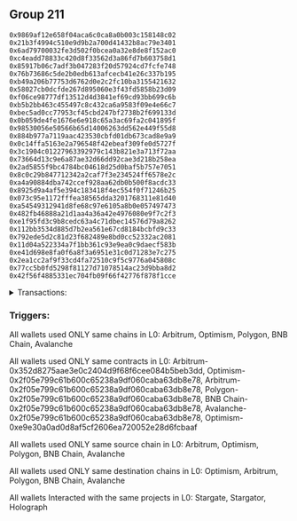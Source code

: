 ## Group 211

```0xd98fa33a4fd5817db490bf7641b27e993835d8c1
0x9869af12e658f04aca6c0ca8a0b003c158148c02
0x21b3f4994c510e9d9b2a700d41432b8ac79e3401
0x6ad79700032fe3d502f0bcea0a32e8de8f152ac0
0xc4eadd78833c420d8f33562d3a86fd7b603758d1
0x85917b06c7adf3b047283f20d57924cd7fcfe748
0x76b73686c5de2b0edb613afcecb41e26c337b195
0xb49a206b77753d6762d0e2c2fc10ba3155421632
0x58027cb0dcfde267d895060e3f43fd5858b23d09
0xf06ce98777df13512d4d3841ef69cd93bb699c6b
0xb5b2bb463c455497c8c432ca6a9583f09e4e66c7
0xbec5ad0cc77953cf45cbd247bf2738b2f699133d
0x0b059de4fe1676e6e918c65a3ac69fa2c041895f
0x98530056e50566b65d14006263dd562e449f55d8
0x884b977a7119aac423530cbfd01db673cad8e9a9
0x0c14ffa5163e2a796548f42ebeaf309fe0d5727f
0x3c1904c01227963392979c143b821e3a713f72aa
0x73664d13c9e6a87ae32d66dd92cae3d218b258ea
0x2ad5855f9bc4784bc04618d25d0baf5b757e7051
0x8c0c29b847712342a2caf7f3e234524ff6578e2c
0xa4a90884dba742ccef928aa62db0b500f8acdc33
0x8925d9a4af5e394c183418f4ec554f0f71246b25
0x073c95e1172fffea38565dda3201768311e81d40
0xa54549312941d8fe68c97e6105a8b0e057497473
0x482fb46888a21d1aa4a36a42e4976080e9f7c2f3
0xe1f95fd3c9b8cedc63a4c71dbec14576d79a8262
0x112bb3534d885d7b2ea561e67cd8184bcbfd9c33
0x792ede5d2c81d23f682489e8bd0cc52332ac2081
0x11d04a522334a7f1bb361c93e9ea0c9daecf583b
0xe41d698e8fa0f6a8f3a6951e31c0d71283e7c275
0x2ea1cc2af9f33cd4fa72510c9f5c9776a045808c
0x77cc5b0fd5298f81127d71078514ac23d9bba8d2
0x42f56f4885331ec704fb09f66f42776f878f1cce
```
<details>
<summary>Transactions:</summary>

Hashes: 

Wallet: 0xd98fa33a4fd5817db490bf7641b27e993835d8c1

       Hash: 0x9df22c2ef17d7e6fe5b54387178fa2b0fdab9b3183afce93d5a80b27f09b35b7
         - source chain: Arbitrum
         - destination chain: Optimism
         - project: Stargate
         - contract: 0x352d8275aae3e0c2404d9f68f6cee084b5beb3dd
         - value USD: 174.216784272
       Hash: 0xc199aaefab69bdb0140ce533c80cdeccba48ff9f29acfc0a9db70ac20fcf85c4
         - source chain: Optimism
         - destination chain: Arbitrum
         - project: Stargator
         - contract: 0x2f05e799c61b600c65238a9df060caba63db8e78
       Hash: 0x03da369fbdfc8dfa5feeb28fed63803006ad1200a67e12adff217ae0ebc5732e
         - source chain: Arbitrum
         - destination chain: Polygon
         - project: Stargator
         - contract: 0x2f05e799c61b600c65238a9df060caba63db8e78
       Hash: 0x47a6481f94ae1707749cdbde8ed6ae8871403da2f791583de1ded473d4555b2d
         - source chain: Polygon
         - destination chain: BNB Chain
         - project: Stargator
         - contract: 0x2f05e799c61b600c65238a9df060caba63db8e78
       Hash: 0x8daa651b2cf177535dacbb39650207a3dca7b507b640dceb887a97eb68a7be14
         - source chain: BNB Chain
         - destination chain: Avalanche
         - project: Stargator
         - contract: 0x2f05e799c61b600c65238a9df060caba63db8e78
       Hash: 0x341f31873db989d9a61ecd32a159b3e29a8342f88d986906f05e7d64015d1207
         - source chain: Avalanche
         - destination chain: Optimism
         - project: Stargator
         - contract: 0x2f05e799c61b600c65238a9df060caba63db8e78
       Hash: 0xd9b9fa46cd26c1187fdb28d6cb7643ba783f9b579c87e2fd8c4709fa0b3bc84b
         - source chain: Optimism
         - destination chain: Polygon
         - project: Holograph
         - contract: 0xe9e30a0ad0d8af5cf2606ea720052e28d6fcbaaf
Wallet: 0x9869af12e658f04aca6c0ca8a0b003c158148c02

       Hash:0x4f5e99f8f92a595f6f77a928e5013b9a5aa255c51b83a0ffcd9733d1bd23814f
         - source chain: Arbitrum
         - destination chain: Optimism
         - project: Stargate
         - contract: 0x352d8275aae3e0c2404d9f68f6cee084b5beb3dd
         - value USD: 168.209308952
       Hash:0xb3d9ca1ce276e36e0b5acecd258495b1c264b7d085e5043950b1e1b66a5fe32e
         - source chain: Optimism
         - destination chain: Arbitrum
         - project: Stargator
         - contract: 0x2f05e799c61b600c65238a9df060caba63db8e78
       Hash:0xd16446218618c888983f43f6ea37c26f6159095b6710ebf124cf5a6cd91815c2
         - source chain: Arbitrum
         - destination chain: Polygon
         - project: Stargator
         - contract: 0x2f05e799c61b600c65238a9df060caba63db8e78
       Hash:0xbc4a89777f1b1dcdc2765e12abc5dd820866f43270bfebbf2a6c140ad024199b
         - source chain: Polygon
         - destination chain: BNB Chain
         - project: Stargator
         - contract: 0x2f05e799c61b600c65238a9df060caba63db8e78
       Hash:0xb11e3aa59f2639ff2c52d80cf82ec11b95dc3660465f166e565b54c9a8f8e50f
         - source chain: BNB Chain
         - destination chain: Avalanche
         - project: Stargator
         - contract: 0x2f05e799c61b600c65238a9df060caba63db8e78
       Hash:0x00033cf573fb9b5ce5767397d8c8cd50e6be2e65b5680f8c6697cf5cd151b9f3
         - source chain: Avalanche
         - destination chain: Optimism
         - project: Stargator
         - contract: 0x2f05e799c61b600c65238a9df060caba63db8e78
       Hash:0x7659cc76147721394464cb129380a25a4239edab855f3d60ac0eb2a382dcaa8f
         - source chain: Optimism
         - destination chain: Polygon
         - project: Holograph
         - contract: 0xe9e30a0ad0d8af5cf2606ea720052e28d6fcbaaf
Wallet: 0x21b3f4994c510e9d9b2a700d41432b8ac79e3401

       Hash:0x368b999d44a0ad5751351409f8e553f52413c05480ab978f0e1093a02a230480
         - source chain: Arbitrum
         - destination chain: Optimism
         - project: Stargate
         - contract: 0x352d8275aae3e0c2404d9f68f6cee084b5beb3dd
         - value USD: 155.193112426
       Hash:0x3d87ed4e3d7e949c85ad6c50ea19d7ccc75e1a40efb8c4496c875af930bec552
         - source chain: Optimism
         - destination chain: Arbitrum
         - project: Stargator
         - contract: 0x2f05e799c61b600c65238a9df060caba63db8e78
       Hash:0x034055a3bc9a46522720dd5b474467e1cd5da2eb5587aa576f63b046f8355f9b
         - source chain: Arbitrum
         - destination chain: Polygon
         - project: Stargator
         - contract: 0x2f05e799c61b600c65238a9df060caba63db8e78
       Hash:0x1ebfea30bb554f47b0501dc4be5713009fd7b8044abfe5212425a501caa92644
         - source chain: Polygon
         - destination chain: BNB Chain
         - project: Stargator
         - contract: 0x2f05e799c61b600c65238a9df060caba63db8e78
       Hash:0x0aeb1522942f8d8c3a2ea82d06d0b760e6104d1be372c09ec85e9250d48374f8
         - source chain: BNB Chain
         - destination chain: Avalanche
         - project: Stargator
         - contract: 0x2f05e799c61b600c65238a9df060caba63db8e78
       Hash:0x9b5f18d22784cb09921049888247f6cb1266ad9244efb7a890ccaa69f0f137b9
         - source chain: Avalanche
         - destination chain: Optimism
         - project: Stargator
         - contract: 0x2f05e799c61b600c65238a9df060caba63db8e78
       Hash:0xcf18de9dd98471d4e2e5c2f036da9f9736fea6da30c3354355b4026047b43a94
         - source chain: Optimism
         - destination chain: Polygon
         - project: Holograph
         - contract: 0xe9e30a0ad0d8af5cf2606ea720052e28d6fcbaaf
Wallet: 0x6ad79700032fe3d502f0bcea0a32e8de8f152ac0

       Hash:0x04536177c0db3b0ba7506f28283fb58dc39e2d3d39ca2173e3c4cf84dedb04dd
         - source chain: Arbitrum
         - destination chain: Optimism
         - project: Stargate
         - contract: 0x352d8275aae3e0c2404d9f68f6cee084b5beb3dd
         - value USD: 125.155735827
       Hash:0x0e250c3bf417e324b9a44d567b4883cceed04164cbea8db95a09a73346cf982c
         - source chain: Optimism
         - destination chain: Arbitrum
         - project: Stargator
         - contract: 0x2f05e799c61b600c65238a9df060caba63db8e78
       Hash:0xb210f2d7e591a9a77ecfb4b4e1c8bfd40f8a01ec470f1f961f86e6de0669385b
         - source chain: Arbitrum
         - destination chain: Polygon
         - project: Stargator
         - contract: 0x2f05e799c61b600c65238a9df060caba63db8e78
       Hash:0x7ab24afa063a16c27e4bd32a53b082257cfb0d42caddec6289e66ff82a44112f
         - source chain: Polygon
         - destination chain: BNB Chain
         - project: Stargator
         - contract: 0x2f05e799c61b600c65238a9df060caba63db8e78
       Hash:0x859f52c483873b3974d4418332a1b03b7033b1cd64b2c6b92c5f8d0619405de3
         - source chain: BNB Chain
         - destination chain: Avalanche
         - project: Stargator
         - contract: 0x2f05e799c61b600c65238a9df060caba63db8e78
       Hash:0xa030ed5f90c562d93f589d22db98a49e8c90f78f85958058d0aa85ce51b54132
         - source chain: Avalanche
         - destination chain: Optimism
         - project: Stargator
         - contract: 0x2f05e799c61b600c65238a9df060caba63db8e78
       Hash:0xba1d289378212d6530d346cf8ee15b926eda2b6a82e811eb15c1492d363cfd10
         - source chain: Optimism
         - destination chain: Polygon
         - project: Holograph
         - contract: 0xe9e30a0ad0d8af5cf2606ea720052e28d6fcbaaf
Wallet: 0xc4eadd78833c420d8f33562d3a86fd7b603758d1

       Hash:0x7fc9e26b8ace0b11adac2e804293c4a7bdeb60ef5a28be14a4359356ee20d206
         - source chain: Arbitrum
         - destination chain: Optimism
         - project: Stargate
         - contract: 0x352d8275aae3e0c2404d9f68f6cee084b5beb3dd
         - value USD: 164.204325405
       Hash:0xd7fbbdef000b7f4c12570f528b7cf52cded1e2845991519cd247f6d4bbc02f8f
         - source chain: Optimism
         - destination chain: Arbitrum
         - project: Stargator
         - contract: 0x2f05e799c61b600c65238a9df060caba63db8e78
       Hash:0xacd44a6f23507d57752019357550d65e499dd3e864075d208445555175a5e48c
         - source chain: Arbitrum
         - destination chain: Polygon
         - project: Stargator
         - contract: 0x2f05e799c61b600c65238a9df060caba63db8e78
       Hash:0xb30542fb2942be926b76967ffbf6815363135050ef55d0a6ae5bc77fda280754
         - source chain: Polygon
         - destination chain: BNB Chain
         - project: Stargator
         - contract: 0x2f05e799c61b600c65238a9df060caba63db8e78
       Hash:0x352d0920c8261077ab450f551ee7ae01846a40c50aee9475433a7ac9be24baf8
         - source chain: BNB Chain
         - destination chain: Avalanche
         - project: Stargator
         - contract: 0x2f05e799c61b600c65238a9df060caba63db8e78
       Hash:0x5818fe14ce48b8a4759938d8d260e9d16ff67fd5c736fd2669dada44c1f594dd
         - source chain: Avalanche
         - destination chain: Optimism
         - project: Stargator
         - contract: 0x2f05e799c61b600c65238a9df060caba63db8e78
       Hash:0x6e0b7c132063dd8ab7e003b6c1ab15feccaa04f740c88011eee1d560e429eddd
         - source chain: Optimism
         - destination chain: Polygon
         - project: Holograph
         - contract: 0xe9e30a0ad0d8af5cf2606ea720052e28d6fcbaaf
Wallet: 0x85917b06c7adf3b047283f20d57924cd7fcfe748

       Hash:0x19269754e29b6da65ebf28faa32cad0b2293904c8e9b57f7ac529b19dcb72302
         - source chain: Arbitrum
         - destination chain: Optimism
         - project: Stargate
         - contract: 0x352d8275aae3e0c2404d9f68f6cee084b5beb3dd
         - value USD: 171.213046612
       Hash:0x2d00099aa78e35da5334477be0338905074c17a1326501d24389c8d555b4709f
         - source chain: Optimism
         - destination chain: Arbitrum
         - project: Stargator
         - contract: 0x2f05e799c61b600c65238a9df060caba63db8e78
       Hash:0x5759e2e00787a8f834f7634788a61e3ab792b229d3204539a7ac6f7a1879ee02
         - source chain: Arbitrum
         - destination chain: Polygon
         - project: Stargator
         - contract: 0x2f05e799c61b600c65238a9df060caba63db8e78
       Hash:0xe903d21f76d71e03ea1dad90b3da2b3401293680e536a350ec71d77b73cc71c6
         - source chain: Polygon
         - destination chain: BNB Chain
         - project: Stargator
         - contract: 0x2f05e799c61b600c65238a9df060caba63db8e78
       Hash:0x9a7eb6d8aed631355eb1ae305b17df1222429d7f4acb4dc25b37cb1b4faec8e1
         - source chain: BNB Chain
         - destination chain: Avalanche
         - project: Stargator
         - contract: 0x2f05e799c61b600c65238a9df060caba63db8e78
       Hash:0x8fbf708028a5f517bb93c0ce41cb8219727fd6cf517d1b6cf32f9000c33b9d9c
         - source chain: Avalanche
         - destination chain: Optimism
         - project: Stargator
         - contract: 0x2f05e799c61b600c65238a9df060caba63db8e78
       Hash:0x9f182cab07c891e90c4aaea0166ea13a070f4524916ab7b4eeb0d60bda06a8cc
         - source chain: Optimism
         - destination chain: Polygon
         - project: Holograph
         - contract: 0xe9e30a0ad0d8af5cf2606ea720052e28d6fcbaaf
Wallet: 0x76b73686c5de2b0edb613afcecb41e26c337b195

       Hash:0x56dd5259dc258a7d3e7d9c463a93a5cc8079fb4ebd54a698ea4a853d1f747915
         - source chain: Arbitrum
         - destination chain: Optimism
         - project: Stargate
         - contract: 0x352d8275aae3e0c2404d9f68f6cee084b5beb3dd
         - value USD: 160.199341859
       Hash:0x2adac808d933929d69f69f79c2f22f0c153a7b8814066b3a457b676aa186246d
         - source chain: Optimism
         - destination chain: Arbitrum
         - project: Stargator
         - contract: 0x2f05e799c61b600c65238a9df060caba63db8e78
       Hash:0x40ec4f1e2bb8164c65eb7a11a6aa9ab6a6d39edf81f7e0d4736c602bb32ebbd3
         - source chain: Arbitrum
         - destination chain: Polygon
         - project: Stargator
         - contract: 0x2f05e799c61b600c65238a9df060caba63db8e78
       Hash:0xf72d2c8f3ab431a7021ad5f3640bfd9850f6f3ac8d7a95bc9833b3957c38419a
         - source chain: Polygon
         - destination chain: BNB Chain
         - project: Stargator
         - contract: 0x2f05e799c61b600c65238a9df060caba63db8e78
       Hash:0x6f5beea54ee3edf8cc03cd76edc83e6884473c8c4a4f39e0621bc0807ea221cf
         - source chain: BNB Chain
         - destination chain: Avalanche
         - project: Stargator
         - contract: 0x2f05e799c61b600c65238a9df060caba63db8e78
       Hash:0x6edf6f0b3b5ae55687dde4ed41fcaf13a74860fd7176e7993766b9ca5d75ec92
         - source chain: Avalanche
         - destination chain: Optimism
         - project: Stargator
         - contract: 0x2f05e799c61b600c65238a9df060caba63db8e78
       Hash:0x68faf5d6490d8cb73c8263e0388b879ac5e18aea1354f8472f6d568078305bf7
         - source chain: Optimism
         - destination chain: Polygon
         - project: Holograph
         - contract: 0xe9e30a0ad0d8af5cf2606ea720052e28d6fcbaaf
Wallet: 0xb49a206b77753d6762d0e2c2fc10ba3155421632

       Hash:0xc518c5d517cac83611228ae96191af273bf9bfdc455b34d82776df73d0b288e2
         - source chain: Arbitrum
         - destination chain: Optimism
         - project: Stargate
         - contract: 0x352d8275aae3e0c2404d9f68f6cee084b5beb3dd
         - value USD: 158.196850086
       Hash:0x145db430d6b49f9a104504343897d902ab22dd46dcafd9698f5b5e49723851fc
         - source chain: Optimism
         - destination chain: Arbitrum
         - project: Stargator
         - contract: 0x2f05e799c61b600c65238a9df060caba63db8e78
       Hash:0x0c0aaa514939111cf2926a04411755b23dea095ab692c966529353a0bf9cfd36
         - source chain: Arbitrum
         - destination chain: Polygon
         - project: Stargator
         - contract: 0x2f05e799c61b600c65238a9df060caba63db8e78
       Hash:0xb56b93dca2ba1ae770ecc194bebd23fc4e26777620a99332b9b5eb98c597cc63
         - source chain: Polygon
         - destination chain: BNB Chain
         - project: Stargator
         - contract: 0x2f05e799c61b600c65238a9df060caba63db8e78
       Hash:0x62137c5682d8e153177afcebe056f247178d9b01a91ac3980fc3b1cb9dfb9bc5
         - source chain: BNB Chain
         - destination chain: Avalanche
         - project: Stargator
         - contract: 0x2f05e799c61b600c65238a9df060caba63db8e78
       Hash:0xc55af9eac65a694670ae983a2140a8f7fbf47e4ba5006092a9ecc2eafd9b09c3
         - source chain: Avalanche
         - destination chain: Optimism
         - project: Stargator
         - contract: 0x2f05e799c61b600c65238a9df060caba63db8e78
       Hash:0x86828a4545fa23380a9edce25a618158019cbfc24c81468a5c4a9ad2bfac8cd1
         - source chain: Optimism
         - destination chain: Polygon
         - project: Holograph
         - contract: 0xe9e30a0ad0d8af5cf2606ea720052e28d6fcbaaf
Wallet: 0x58027cb0dcfde267d895060e3f43fd5858b23d09

       Hash:0xaa397e0e57068780ce82c8209d867d75f8356e997a069f36263c74e134f12752
         - source chain: Arbitrum
         - destination chain: Optimism
         - project: Stargate
         - contract: 0x352d8275aae3e0c2404d9f68f6cee084b5beb3dd
         - value USD: 166.206817179
       Hash:0xb33b7a574a214bd8b519343dbedea70fa2e0d8b63832e010affdfbd7e7b38ad2
         - source chain: Optimism
         - destination chain: Arbitrum
         - project: Stargator
         - contract: 0x2f05e799c61b600c65238a9df060caba63db8e78
       Hash:0xe29dadd49cc5dbc71a9fb2c80104a5dd549d7b9d8f33d9cb7f87fc66ae2ae75d
         - source chain: Arbitrum
         - destination chain: Polygon
         - project: Stargator
         - contract: 0x2f05e799c61b600c65238a9df060caba63db8e78
       Hash:0xddefafeaf9c96d217c00909e2ade5f66afbdb96eaf6017fab4a6bba718a54530
         - source chain: Polygon
         - destination chain: BNB Chain
         - project: Stargator
         - contract: 0x2f05e799c61b600c65238a9df060caba63db8e78
       Hash:0xf38d88e38bd7668387c88fc050302aa860953b88b3949abee9cd46849a03ff62
         - source chain: BNB Chain
         - destination chain: Avalanche
         - project: Stargator
         - contract: 0x2f05e799c61b600c65238a9df060caba63db8e78
       Hash:0x62725afe92c258e765e90da95cdf1d47fdf810b5a383bf923b229d95dfcc4986
         - source chain: Avalanche
         - destination chain: Optimism
         - project: Stargator
         - contract: 0x2f05e799c61b600c65238a9df060caba63db8e78
       Hash:0xbc93c9c4b8e6c05979d39b120fe3a76ad3128ca5893226d7ed46bb8e53fd46e4
         - source chain: Optimism
         - destination chain: Polygon
         - project: Holograph
         - contract: 0xe9e30a0ad0d8af5cf2606ea720052e28d6fcbaaf
Wallet: 0xf06ce98777df13512d4d3841ef69cd93bb699c6b

       Hash:0xd4dc15d83861d039eea81bdd99fad2308a3ae0f58641167727cec4e78bbfd5ba
         - source chain: Arbitrum
         - destination chain: Optimism
         - project: Stargate
         - contract: 0x352d8275aae3e0c2404d9f68f6cee084b5beb3dd
         - value USD: 173.68508704
       Hash:0x0d5654a6c0220efc3a40cbd3b39ec1501ecc711df7978ea76e4b638858d5a7ac
         - source chain: Optimism
         - destination chain: Arbitrum
         - project: Stargator
         - contract: 0x2f05e799c61b600c65238a9df060caba63db8e78
       Hash:0x21923ef0d4dad8993e5c173b01d422d8beffcbf3b652b29fd4010d5fbc2f89f6
         - source chain: Arbitrum
         - destination chain: Polygon
         - project: Stargator
         - contract: 0x2f05e799c61b600c65238a9df060caba63db8e78
       Hash:0xf240535b3ed27fea3886038fe8568b46015adac367875a131ed38347b38a9520
         - source chain: Polygon
         - destination chain: BNB Chain
         - project: Stargator
         - contract: 0x2f05e799c61b600c65238a9df060caba63db8e78
       Hash:0x87d355eb40349f3541cc0df3b2ec0bcf869790bd92233942381054ef28df599d
         - source chain: BNB Chain
         - destination chain: Avalanche
         - project: Stargator
         - contract: 0x2f05e799c61b600c65238a9df060caba63db8e78
       Hash:0xe5fb4aa2f60344a6fa55125a7cf2aa262356d7e0b0a7dfad2abd0e1eaac011fe
         - source chain: Avalanche
         - destination chain: Optimism
         - project: Stargator
         - contract: 0x2f05e799c61b600c65238a9df060caba63db8e78
       Hash:0x3904c7569edf468e29ad5e78ba50c2c587283cd6c021a217043f550bc7e9fc88
         - source chain: Optimism
         - destination chain: Polygon
         - project: Holograph
         - contract: 0xe9e30a0ad0d8af5cf2606ea720052e28d6fcbaaf
Wallet: 0xb5b2bb463c455497c8c432ca6a9583f09e4e66c7

       Hash:0xe3ff0d69a606dfe5b7f47d51768788f6b77ad6ea080e14f2919728a542dcd3bb
         - source chain: Arbitrum
         - destination chain: Optimism
         - project: Stargate
         - contract: 0x352d8275aae3e0c2404d9f68f6cee084b5beb3dd
         - value USD: 152.189374766
       Hash:0x0baab44aa84d8844f29c5888d42642643ed56ec773db1760c2f849d5442777ab
         - source chain: Optimism
         - destination chain: Arbitrum
         - project: Stargator
         - contract: 0x2f05e799c61b600c65238a9df060caba63db8e78
       Hash:0x0d1080e9e0ed91b4762b52b5a59bda050edb3a232ac843a5fea9d04ee53f7d5d
         - source chain: Arbitrum
         - destination chain: Polygon
         - project: Stargator
         - contract: 0x2f05e799c61b600c65238a9df060caba63db8e78
       Hash:0xe3087e4def739d934c8650dc48687b28e1e0456b951ecd7506ab04821389ca58
         - source chain: Polygon
         - destination chain: BNB Chain
         - project: Stargator
         - contract: 0x2f05e799c61b600c65238a9df060caba63db8e78
       Hash:0xe2210f87b8cbfc532311efe643a9f40056a40e53e837ca5d1597ce63993b6a01
         - source chain: BNB Chain
         - destination chain: Avalanche
         - project: Stargator
         - contract: 0x2f05e799c61b600c65238a9df060caba63db8e78
       Hash:0x97f743992a7487cb95f7c5bbaecfa9318fb04fe8b9fd6b37c26f9cf3f2bdb24e
         - source chain: Avalanche
         - destination chain: Optimism
         - project: Stargator
         - contract: 0x2f05e799c61b600c65238a9df060caba63db8e78
       Hash:0x605d45bc38fc35f4970733ac6628a1f0ef24e68478006a98b1df6b34f0cf47eb
         - source chain: Optimism
         - destination chain: Polygon
         - project: Holograph
         - contract: 0xe9e30a0ad0d8af5cf2606ea720052e28d6fcbaaf
Wallet: 0xbec5ad0cc77953cf45cbd247bf2738b2f699133d

       Hash:0x960ce8ce8693d843e88a73b7e84b878b9fa74776d0726a61946782cd5be41754
         - source chain: Arbitrum
         - destination chain: Optimism
         - project: Stargate
         - contract: 0x352d8275aae3e0c2404d9f68f6cee084b5beb3dd
         - value USD: 150.186882993
       Hash:0x0711b473ff074f5a01096e74dd25e66115324bf1c4d61e81c47bb4afc24b6895
         - source chain: Optimism
         - destination chain: Arbitrum
         - project: Stargator
         - contract: 0x2f05e799c61b600c65238a9df060caba63db8e78
       Hash:0x5e72054bd5a1a02ec3991bb0eee70d726193bd2dc5ef790d7c91f845cd92e90d
         - source chain: Arbitrum
         - destination chain: Polygon
         - project: Stargator
         - contract: 0x2f05e799c61b600c65238a9df060caba63db8e78
       Hash:0x81f6d1b869cd1ff07fbf1ad45d4270e28cf3a7d975d05a0e1aecdea8056a4e6d
         - source chain: Polygon
         - destination chain: BNB Chain
         - project: Stargator
         - contract: 0x2f05e799c61b600c65238a9df060caba63db8e78
       Hash:0xc0b19f1db56ea930c01552667fe608c62a170d15310efda555adffd4dee6045d
         - source chain: BNB Chain
         - destination chain: Avalanche
         - project: Stargator
         - contract: 0x2f05e799c61b600c65238a9df060caba63db8e78
       Hash:0x9f8b2daab14d4f6ede6020d27c3a921f59d68f1f250f216139ffa21f06648aa5
         - source chain: Avalanche
         - destination chain: Optimism
         - project: Stargator
         - contract: 0x2f05e799c61b600c65238a9df060caba63db8e78
       Hash:0xbfb6c22bab12c51361c66b3fca73a6dd196867dc14c5506e1d6470974b371ee6
         - source chain: Optimism
         - destination chain: BNB Chain
         - project: Holograph
         - contract: 0xe9e30a0ad0d8af5cf2606ea720052e28d6fcbaaf
Wallet: 0x0b059de4fe1676e6e918c65a3ac69fa2c041895f

       Hash:0x076b45f680ace57c58107bd30aeb6676db3c66f4b27ecc36cbf60578f151d81e
         - source chain: Arbitrum
         - destination chain: Optimism
         - project: Stargate
         - contract: 0x352d8275aae3e0c2404d9f68f6cee084b5beb3dd
         - value USD: 148.184391219
       Hash:0x0d2d37867ed0e8b91255877966539a155b924240c7a56b7ff35fadf2e3452d43
         - source chain: Optimism
         - destination chain: Arbitrum
         - project: Stargator
         - contract: 0x2f05e799c61b600c65238a9df060caba63db8e78
       Hash:0x2c502d50dde024f06ffa416a810d1cb502185814142f2a1525789a32df873b77
         - source chain: Arbitrum
         - destination chain: Polygon
         - project: Stargator
         - contract: 0x2f05e799c61b600c65238a9df060caba63db8e78
       Hash:0x2e951fead9d5b25ec85b34c42e219875768b300b8b73060e918daa179ce8b04f
         - source chain: Polygon
         - destination chain: BNB Chain
         - project: Stargator
         - contract: 0x2f05e799c61b600c65238a9df060caba63db8e78
       Hash:0x4e2f992ca358b212d2fb87d2ea481bac4cc1fe7a659eac7d5bf591c0e1915d54
         - source chain: BNB Chain
         - destination chain: Avalanche
         - project: Stargator
         - contract: 0x2f05e799c61b600c65238a9df060caba63db8e78
       Hash:0x9fd5c9d12e9b02872cb3e22ff7f21b7cc6458e9b8a06caafb0e977ef0abd19e7
         - source chain: Avalanche
         - destination chain: Optimism
         - project: Stargator
         - contract: 0x2f05e799c61b600c65238a9df060caba63db8e78
       Hash:0x19e9ae3ed4b61d724898bc52ee4f86c2991116c3276f50d2fdde00df0cbd4ea9
         - source chain: Optimism
         - destination chain: Polygon
         - project: Holograph
         - contract: 0xe9e30a0ad0d8af5cf2606ea720052e28d6fcbaaf
Wallet: 0x98530056e50566b65d14006263dd562e449f55d8

       Hash:0x43c0387b85c99bc034a890fd7d4fb73a24307aafc52aa538133ea6a067678c65
         - source chain: Arbitrum
         - destination chain: Optimism
         - project: Stargate
         - contract: 0x352d8275aae3e0c2404d9f68f6cee084b5beb3dd
         - value USD: 164.204325405
       Hash:0x743e9d8cb37650c850da0f44040785ce1fa1d3064454a92e1461162cd251d95c
         - source chain: Optimism
         - destination chain: Arbitrum
         - project: Stargator
         - contract: 0x2f05e799c61b600c65238a9df060caba63db8e78
       Hash:0xf0fd1e1518bacca955920587db520a47465f38281c67db3ea53a05e61d02e67c
         - source chain: Arbitrum
         - destination chain: Polygon
         - project: Stargator
         - contract: 0x2f05e799c61b600c65238a9df060caba63db8e78
       Hash:0xfdbb99ba1ae001487d9a063e15c1a68e3b161389f94d14fe83361c5076718133
         - source chain: Polygon
         - destination chain: BNB Chain
         - project: Stargator
         - contract: 0x2f05e799c61b600c65238a9df060caba63db8e78
       Hash:0xd44666d3904e6105f6c72ea15849dd529ccd31a3a1cac0b27db9951df7a97d03
         - source chain: BNB Chain
         - destination chain: Avalanche
         - project: Stargator
         - contract: 0x2f05e799c61b600c65238a9df060caba63db8e78
       Hash:0xa351d4312ccd542fd77f9b0802b1171e67d9b0553500e9d673c4480977279f7a
         - source chain: Avalanche
         - destination chain: Optimism
         - project: Stargator
         - contract: 0x2f05e799c61b600c65238a9df060caba63db8e78
       Hash:0xab1984f695d8e0f549995e533d84d17425ba8605b5ecc2721902ae5da438ae10
         - source chain: Optimism
         - destination chain: Polygon
         - project: Holograph
         - contract: 0xe9e30a0ad0d8af5cf2606ea720052e28d6fcbaaf
Wallet: 0x884b977a7119aac423530cbfd01db673cad8e9a9

       Hash:0x68d02bb8bd9d5920c0a3b937409e05a3fc3c0c8e2a45184beb153e101d000b34
         - source chain: Arbitrum
         - destination chain: Optimism
         - project: Stargate
         - contract: 0x352d8275aae3e0c2404d9f68f6cee084b5beb3dd
         - value USD: 164.204325405
       Hash:0x0adc14343e4231d1a86808c4202b200009fe8031fd3f0241801a021df5a57aa6
         - source chain: Optimism
         - destination chain: Arbitrum
         - project: Stargator
         - contract: 0x2f05e799c61b600c65238a9df060caba63db8e78
       Hash:0x025442e5ff1145c9c46dab41074f2f76a97b472f4b674946479f5e2acc434287
         - source chain: Arbitrum
         - destination chain: Polygon
         - project: Stargator
         - contract: 0x2f05e799c61b600c65238a9df060caba63db8e78
       Hash:0xef23b0c633c6ac755472e434d243f5d26d76a45d4ebb6ac951c6cdba43bb579d
         - source chain: Polygon
         - destination chain: BNB Chain
         - project: Stargator
         - contract: 0x2f05e799c61b600c65238a9df060caba63db8e78
       Hash:0x33f4552f08decc2e91ff3d5613b4bec4db78d628893332b963bb34495b6ef131
         - source chain: BNB Chain
         - destination chain: Avalanche
         - project: Stargator
         - contract: 0x2f05e799c61b600c65238a9df060caba63db8e78
       Hash:0x8924f8904f7cb4a03ef33c30f037750091ed78726126ee33a6bb367a0f083256
         - source chain: Avalanche
         - destination chain: Optimism
         - project: Stargator
         - contract: 0x2f05e799c61b600c65238a9df060caba63db8e78
       Hash:0x6ddc7c2c4581e70543548325ed18677b72bb2241634f8628e7c73304f80561ff
         - source chain: Optimism
         - destination chain: Polygon
         - project: Holograph
         - contract: 0xe9e30a0ad0d8af5cf2606ea720052e28d6fcbaaf
Wallet: 0x0c14ffa5163e2a796548f42ebeaf309fe0d5727f

       Hash:0x8d205adfbe7b6b1cf37a638cee0bb7060ec0d76f2f590a6796e9662f9860a1f3
         - source chain: Arbitrum
         - destination chain: Optimism
         - project: Stargate
         - contract: 0x352d8275aae3e0c2404d9f68f6cee084b5beb3dd
         - value USD: 167.208063065
       Hash:0x5de225f3ac2a83a2876ad6d569efc4c15ed70f8cec6b9340826a0a52ff966815
         - source chain: Optimism
         - destination chain: Arbitrum
         - project: Stargator
         - contract: 0x2f05e799c61b600c65238a9df060caba63db8e78
       Hash:0x02fe4b24b7403a5351dc9bd86bdbde8494361618da605b6b719acc65517fd7b3
         - source chain: Arbitrum
         - destination chain: Polygon
         - project: Stargator
         - contract: 0x2f05e799c61b600c65238a9df060caba63db8e78
       Hash:0x164c14a11716b5e4aeb56c7e1a9bc40413118ef611a5110145b2084c3e88f8bc
         - source chain: Polygon
         - destination chain: BNB Chain
         - project: Stargator
         - contract: 0x2f05e799c61b600c65238a9df060caba63db8e78
       Hash:0xf22b9a44bcf2fdbdb96ba1db9b0caee9d84109bb7d2802ab317300dd27199efc
         - source chain: BNB Chain
         - destination chain: Avalanche
         - project: Stargator
         - contract: 0x2f05e799c61b600c65238a9df060caba63db8e78
       Hash:0xc0f37e0ad7c8e6502a78a2421bd14a5f0cb5eaacbf2c28c342ae0b550d83dc33
         - source chain: Avalanche
         - destination chain: Optimism
         - project: Stargator
         - contract: 0x2f05e799c61b600c65238a9df060caba63db8e78
       Hash:0x756056b5239759dfddb3e0f0af056f55c303905f33a4cf53b656237d70cb5b37
         - source chain: Optimism
         - destination chain: Polygon
         - project: Holograph
         - contract: 0xe9e30a0ad0d8af5cf2606ea720052e28d6fcbaaf
Wallet: 0x3c1904c01227963392979c143b821e3a713f72aa

       Hash:0x3be786b20410e4fbf6ba00beca23fe835d81927c4c19e0ae15eb6e3f01dde728
         - source chain: Arbitrum
         - destination chain: Optimism
         - project: Stargate
         - contract: 0x352d8275aae3e0c2404d9f68f6cee084b5beb3dd
         - value USD: 161.200587746
       Hash:0x34db6aa5447935630e861a6f614ab7500cf6589a75bd876380e385e22d86520e
         - source chain: Optimism
         - destination chain: Arbitrum
         - project: Stargator
         - contract: 0x2f05e799c61b600c65238a9df060caba63db8e78
       Hash:0x572946ffe29eea4b3fb363d2ab7435faf5d2469ae6274bc9bf1d816b8ca45a8a
         - source chain: Arbitrum
         - destination chain: Polygon
         - project: Stargator
         - contract: 0x2f05e799c61b600c65238a9df060caba63db8e78
       Hash:0x0d769105b122a74d08e342e1ba059fce1bc8490e4d582971c799763b88d0438e
         - source chain: Polygon
         - destination chain: BNB Chain
         - project: Stargator
         - contract: 0x2f05e799c61b600c65238a9df060caba63db8e78
       Hash:0xb6208843ff4d0804ecec5ab1253e3d0777115c03b507e209da95323c4e1472bf
         - source chain: BNB Chain
         - destination chain: Avalanche
         - project: Stargator
         - contract: 0x2f05e799c61b600c65238a9df060caba63db8e78
       Hash:0xd86d24660473a5c10c020aabc76158b2388dec28c2c4d2a0b8085c3af58ceab7
         - source chain: Avalanche
         - destination chain: Optimism
         - project: Stargator
         - contract: 0x2f05e799c61b600c65238a9df060caba63db8e78
       Hash:0xc353f91cb2b4cfb926b1d9b3d9bfb1b581b4753da9ec34ba8e1090c725e6d06c
         - source chain: Optimism
         - destination chain: Polygon
         - project: Holograph
         - contract: 0xe9e30a0ad0d8af5cf2606ea720052e28d6fcbaaf
Wallet: 0x73664d13c9e6a87ae32d66dd92cae3d218b258ea

       Hash:0x5ec8fa5fa7c87b37cc30513dddc7c55633c411ee2efb86e0f0107b4855f99187
         - source chain: Arbitrum
         - destination chain: Optimism
         - project: Stargate
         - contract: 0x352d8275aae3e0c2404d9f68f6cee084b5beb3dd
         - value USD: 141.175670013
       Hash:0xcd85c2e1ac1af17bcd0dc1f61d17d617be28137bd002e7df02680599943d3eef
         - source chain: Optimism
         - destination chain: Arbitrum
         - project: Stargator
         - contract: 0x2f05e799c61b600c65238a9df060caba63db8e78
       Hash:0xfdc695ea7ee1370402e9568d49f28d965dbcafa9f4ff0805f6550123608192b4
         - source chain: Arbitrum
         - destination chain: Polygon
         - project: Stargator
         - contract: 0x2f05e799c61b600c65238a9df060caba63db8e78
       Hash:0xaddb200bfe22f0a2a5b4d522372c1c18a40fb92bab12018b779449862c9683b6
         - source chain: Polygon
         - destination chain: BNB Chain
         - project: Stargator
         - contract: 0x2f05e799c61b600c65238a9df060caba63db8e78
       Hash:0xa0ad6e41df9d13f5e9799e644efa4e1b73f958024bac4d4efef706abd372f9a4
         - source chain: BNB Chain
         - destination chain: Avalanche
         - project: Stargator
         - contract: 0x2f05e799c61b600c65238a9df060caba63db8e78
       Hash:0xce802c951dddce296c92d8e5534e5e95a482224c0050258aa417794dce41d7ea
         - source chain: Avalanche
         - destination chain: Optimism
         - project: Stargator
         - contract: 0x2f05e799c61b600c65238a9df060caba63db8e78
       Hash:0x3577b55f686bfcba7dfc029979b9dfc214ce45bcdfbef3a92730208cdcd4a0e2
         - source chain: Optimism
         - destination chain: Polygon
         - project: Holograph
         - contract: 0xe9e30a0ad0d8af5cf2606ea720052e28d6fcbaaf
Wallet: 0x2ad5855f9bc4784bc04618d25d0baf5b757e7051

       Hash:0x3eaea5927e22a99e0fe8dd166cff9ec4af13799e75d689da0e4aef93df1ec27d
         - source chain: Arbitrum
         - destination chain: Optimism
         - project: Stargate
         - contract: 0x352d8275aae3e0c2404d9f68f6cee084b5beb3dd
         - value USD: 170.211800725
       Hash:0x0c3ef50a5b2c37e35a6278c5644f6e041e880e33cf07ec9216f3ac6881f607ac
         - source chain: Optimism
         - destination chain: Arbitrum
         - project: Stargator
         - contract: 0x2f05e799c61b600c65238a9df060caba63db8e78
       Hash:0x916e240937fa2a2b2b8abc1c4c870c8a8593d3a59e81f577a8488c3097388e4f
         - source chain: Arbitrum
         - destination chain: Polygon
         - project: Stargator
         - contract: 0x2f05e799c61b600c65238a9df060caba63db8e78
       Hash:0x56f079824d8b4def0e13534c1fcab1c63443278466e412d5ed599fa693cf9eca
         - source chain: Polygon
         - destination chain: BNB Chain
         - project: Stargator
         - contract: 0x2f05e799c61b600c65238a9df060caba63db8e78
       Hash:0x820684faa58958a69f9e05432ae368042f118afa85340901421eed2b81069d37
         - source chain: BNB Chain
         - destination chain: Avalanche
         - project: Stargator
         - contract: 0x2f05e799c61b600c65238a9df060caba63db8e78
       Hash:0x738f5a23606739e20b26b816e5075e0c244b844cf3507101da44b31074711122
         - source chain: Avalanche
         - destination chain: Optimism
         - project: Stargator
         - contract: 0x2f05e799c61b600c65238a9df060caba63db8e78
       Hash:0x6a778b4bdf300b2f69120be98d1438387c861cdb65bfae488343307ccdabfebd
         - source chain: Optimism
         - destination chain: Polygon
         - project: Holograph
         - contract: 0xe9e30a0ad0d8af5cf2606ea720052e28d6fcbaaf
Wallet: 0x8c0c29b847712342a2caf7f3e234524ff6578e2c

       Hash:0x0f97a295f2e34c2b51d80a5c8283a9f8aa4c58c30336701576a21b9bc2da95ed
         - source chain: Arbitrum
         - destination chain: Optimism
         - project: Stargate
         - contract: 0x352d8275aae3e0c2404d9f68f6cee084b5beb3dd
         - value USD: 162.201833632
       Hash:0x42bb79d511b78e54b404a5b4ee6d5572e3cc36b330ff0c9866a90f01b115a527
         - source chain: Optimism
         - destination chain: Arbitrum
         - project: Stargator
         - contract: 0x2f05e799c61b600c65238a9df060caba63db8e78
       Hash:0x6d5160c97a5302d56b0b1ac1f01ed088e2c102924858dba6e263f8da5da494ef
         - source chain: Arbitrum
         - destination chain: Polygon
         - project: Stargator
         - contract: 0x2f05e799c61b600c65238a9df060caba63db8e78
       Hash:0x4f594c87f3576d9564df6334abaa881ebc4f3906a466971c70074cb6aa3e7fe3
         - source chain: Polygon
         - destination chain: BNB Chain
         - project: Stargator
         - contract: 0x2f05e799c61b600c65238a9df060caba63db8e78
       Hash:0xece1cd3dec1f265840e7ad572cea00e11c5c00e393617e9bd6b6405e8ceee389
         - source chain: BNB Chain
         - destination chain: Avalanche
         - project: Stargator
         - contract: 0x2f05e799c61b600c65238a9df060caba63db8e78
       Hash:0xf1bf29b7fea229734b9f866f304c6441b6778198d1d47677b03fa2f8a3431fa8
         - source chain: Avalanche
         - destination chain: Optimism
         - project: Stargator
         - contract: 0x2f05e799c61b600c65238a9df060caba63db8e78
       Hash:0x6ce2436e866e76eba6f5b70c1f9a9a1075b95007e04ebe3147fdf82194ace22f
         - source chain: Optimism
         - destination chain: Polygon
         - project: Holograph
         - contract: 0xe9e30a0ad0d8af5cf2606ea720052e28d6fcbaaf
Wallet: 0xa4a90884dba742ccef928aa62db0b500f8acdc33

       Hash:0xf1fba89b90979a233058938f3fbde0278ecce54cbe81ab8e6d7691d33d81f04d
         - source chain: Arbitrum
         - destination chain: Optimism
         - project: Stargate
         - contract: 0x352d8275aae3e0c2404d9f68f6cee084b5beb3dd
         - value USD: 165.205571292
       Hash:0x9b4462b5a1a94fc196ed38bf90f29b020577b5a778c498c5c79e0dfac3042b25
         - source chain: Optimism
         - destination chain: Arbitrum
         - project: Stargator
         - contract: 0x2f05e799c61b600c65238a9df060caba63db8e78
       Hash:0x413777b17218defdbf0a431d7e1a0e12a560ec19a358c43e8add9d73ac62fe2e
         - source chain: Arbitrum
         - destination chain: Polygon
         - project: Stargator
         - contract: 0x2f05e799c61b600c65238a9df060caba63db8e78
       Hash:0x8ddea34047b5331f9ae1c3eae974dd34f20faa5203b6254079ba8adf1909698a
         - source chain: Polygon
         - destination chain: BNB Chain
         - project: Stargator
         - contract: 0x2f05e799c61b600c65238a9df060caba63db8e78
       Hash:0x79f7eb706e61a9ca0a74f60145baa9610d00af771205d65986f6e97f0ef407cc
         - source chain: BNB Chain
         - destination chain: Avalanche
         - project: Stargator
         - contract: 0x2f05e799c61b600c65238a9df060caba63db8e78
       Hash:0x8b8a896e4d60a889229b61d56bedf713761013ba7918a2572107544e2b542543
         - source chain: Avalanche
         - destination chain: Optimism
         - project: Stargator
         - contract: 0x2f05e799c61b600c65238a9df060caba63db8e78
       Hash:0xcbc75960e318f772982b0e457bb0e547d0a64ce0890b308e1010dd66ae48c224
         - source chain: Optimism
         - destination chain: Polygon
         - project: Holograph
         - contract: 0xe9e30a0ad0d8af5cf2606ea720052e28d6fcbaaf
Wallet: 0x8925d9a4af5e394c183418f4ec554f0f71246b25

       Hash:0xc81b577c2d2eed19adb6df675238ad9ee94172c88471f6f8613ffdb4989ecbb3
         - source chain: Arbitrum
         - destination chain: Optimism
         - project: Stargate
         - contract: 0x352d8275aae3e0c2404d9f68f6cee084b5beb3dd
         - value USD: 130.16196526
       Hash:0x162e395dfe2af1616a972f32b4e220184cba7b05f61127654b9db6946b91f637
         - source chain: Optimism
         - destination chain: Arbitrum
         - project: Stargator
         - contract: 0x2f05e799c61b600c65238a9df060caba63db8e78
       Hash:0x9915162714f67f86cb9b981e4020e3cab8cd238ed972a494627822493632c5cc
         - source chain: Arbitrum
         - destination chain: Polygon
         - project: Stargator
         - contract: 0x2f05e799c61b600c65238a9df060caba63db8e78
       Hash:0x43ee58469aba4f50222672e1f98fbba7a28a1ec702fa2aead074449d923aac4d
         - source chain: Polygon
         - destination chain: BNB Chain
         - project: Stargator
         - contract: 0x2f05e799c61b600c65238a9df060caba63db8e78
       Hash:0x7f9175b90a61092a563fc08057d0bb7fde5b04d5b5a4656a238820cf431f59a8
         - source chain: BNB Chain
         - destination chain: Avalanche
         - project: Stargator
         - contract: 0x2f05e799c61b600c65238a9df060caba63db8e78
       Hash:0xd06930d2d371558510a6c201555d45714172b212b556f4d06f84c414bdc80744
         - source chain: Avalanche
         - destination chain: Optimism
         - project: Stargator
         - contract: 0x2f05e799c61b600c65238a9df060caba63db8e78
       Hash:0x3f296450744b65f158cf03a9ba4a0ec7e24239f139dfaa66132c3020f5da38bf
         - source chain: Optimism
         - destination chain: Polygon
         - project: Holograph
         - contract: 0xe9e30a0ad0d8af5cf2606ea720052e28d6fcbaaf
Wallet: 0x073c95e1172fffea38565dda3201768311e81d40

       Hash:0x649b1163237b864f30cf852dd1fc54584ad2372c08812ab87c98886aa7cbf133
         - source chain: Arbitrum
         - destination chain: Optimism
         - project: Stargate
         - contract: 0x352d8275aae3e0c2404d9f68f6cee084b5beb3dd
         - value USD: 166.206817179
       Hash:0x6546b4e033ceb7178bcfb089e909d1a751170f2edd493a24b975a293a75e11a6
         - source chain: Optimism
         - destination chain: Arbitrum
         - project: Stargator
         - contract: 0x2f05e799c61b600c65238a9df060caba63db8e78
       Hash:0x96d9bc8264ca59bd2f8233d31efaa13518fd6e0cb28f2674d311ed55079867f0
         - source chain: Arbitrum
         - destination chain: Polygon
         - project: Stargator
         - contract: 0x2f05e799c61b600c65238a9df060caba63db8e78
       Hash:0xbf9de3ace3c92bd84eb31784be03c20759805abc196f480ba0b243a55d1760bd
         - source chain: Polygon
         - destination chain: BNB Chain
         - project: Stargator
         - contract: 0x2f05e799c61b600c65238a9df060caba63db8e78
       Hash:0xc286d7c8287f29dc0042ed93c3b27b990970b73979d1b68de74e3e1c25b8a84a
         - source chain: BNB Chain
         - destination chain: Avalanche
         - project: Stargator
         - contract: 0x2f05e799c61b600c65238a9df060caba63db8e78
       Hash:0x279b7e1188351e8316b1cd428b24417666ee76cd8f75acd73e53e4d62a7dc250
         - source chain: Avalanche
         - destination chain: Optimism
         - project: Stargator
         - contract: 0x2f05e799c61b600c65238a9df060caba63db8e78
       Hash:0x849d65a0646bbe7192e70bc638045647bd3a148d922bd0ad65db690241e02b32
         - source chain: Optimism
         - destination chain: Polygon
         - project: Holograph
         - contract: 0xe9e30a0ad0d8af5cf2606ea720052e28d6fcbaaf
Wallet: 0xa54549312941d8fe68c97e6105a8b0e057497473

       Hash:0x24bee3c325fb194bea7ad0c2f2d93cac4b4beb030f067f099be7dbb82ad6b1f9
         - source chain: Arbitrum
         - destination chain: Optimism
         - project: Stargate
         - contract: 0x352d8275aae3e0c2404d9f68f6cee084b5beb3dd
         - value USD: 142.1769159
       Hash:0x9c630c336751759433872f06be917198e664be6cb714cbb546cc98d0989e07b9
         - source chain: Optimism
         - destination chain: Arbitrum
         - project: Stargator
         - contract: 0x2f05e799c61b600c65238a9df060caba63db8e78
       Hash:0x7b5de1f61e9247a4ebcbe1cdeeb0dc71590c43c03730a7722c7dede73683ac38
         - source chain: Arbitrum
         - destination chain: Polygon
         - project: Stargator
         - contract: 0x2f05e799c61b600c65238a9df060caba63db8e78
       Hash:0xc14de357b9296a581b2d349c8071793779389ff5c6b253595261b21d36f12a21
         - source chain: Polygon
         - destination chain: BNB Chain
         - project: Stargator
         - contract: 0x2f05e799c61b600c65238a9df060caba63db8e78
       Hash:0xae85ee15264b27535a9971cfe17de207077eb4fefe7f99c298fa7d8d3a52916b
         - source chain: BNB Chain
         - destination chain: Avalanche
         - project: Stargator
         - contract: 0x2f05e799c61b600c65238a9df060caba63db8e78
       Hash:0xfc98b410e839166f63dc031499edd15504e1765cdfdab8e42c9e33d4c794778f
         - source chain: Avalanche
         - destination chain: Optimism
         - project: Stargator
         - contract: 0x2f05e799c61b600c65238a9df060caba63db8e78
       Hash:0xc40e8f32ada2bfc484c04e316cad433cf9fef8f0f6115ec2e75b9b515dff6339
         - source chain: Optimism
         - destination chain: Polygon
         - project: Holograph
         - contract: 0xe9e30a0ad0d8af5cf2606ea720052e28d6fcbaaf
Wallet: 0x482fb46888a21d1aa4a36a42e4976080e9f7c2f3

       Hash:0xdf305eabd38f6ebff6ecbdc7fbe74770b71acf93607dcf5820712da26218e9cf
         - source chain: Arbitrum
         - destination chain: Optimism
         - project: Stargate
         - contract: 0x352d8275aae3e0c2404d9f68f6cee084b5beb3dd
         - value USD: 145.18065356
       Hash:0x49dc852f89439fb45638a3a57411bec513c6a64bc42337115e296a5b116b29b0
         - source chain: Optimism
         - destination chain: Arbitrum
         - project: Stargator
         - contract: 0x2f05e799c61b600c65238a9df060caba63db8e78
       Hash:0x7572126d7398778d04b442fa9343518a82c2f2850ca8e7eab569a476742f9d67
         - source chain: Arbitrum
         - destination chain: Polygon
         - project: Stargator
         - contract: 0x2f05e799c61b600c65238a9df060caba63db8e78
       Hash:0x9caa393dd34edc5ba68ed76f47cbf2ce246f8ab1ae1728f4665c28ac194d8953
         - source chain: Polygon
         - destination chain: BNB Chain
         - project: Stargator
         - contract: 0x2f05e799c61b600c65238a9df060caba63db8e78
       Hash:0xe8f8e6f14ae875e1534be42a30b555438efe6422ea75e292a016c524e23dba3f
         - source chain: BNB Chain
         - destination chain: Avalanche
         - project: Stargator
         - contract: 0x2f05e799c61b600c65238a9df060caba63db8e78
       Hash:0xc1f04b881f7888deed25650e9a03b9608758cf28124b863a80914375f8031a18
         - source chain: Avalanche
         - destination chain: Optimism
         - project: Stargator
         - contract: 0x2f05e799c61b600c65238a9df060caba63db8e78
       Hash:0x3dd927c972bd6cb4d659684ec5429d7ddac4039e160de470e9944c9623d7417d
         - source chain: Optimism
         - destination chain: Polygon
         - project: Holograph
         - contract: 0xe9e30a0ad0d8af5cf2606ea720052e28d6fcbaaf
Wallet: 0xe1f95fd3c9b8cedc63a4c71dbec14576d79a8262

       Hash:0x57a4c8d2f3a74c473ac51f50d29a3d671162933789e099bf38933d14ec3e2bbb
         - source chain: Arbitrum
         - destination chain: Optimism
         - project: Stargate
         - contract: 0x352d8275aae3e0c2404d9f68f6cee084b5beb3dd
         - value USD: 166.206817179
       Hash:0xccbab35acf1704826d9b099521976b8826f8d975f97f92e98211dd1feba6dc97
         - source chain: Arbitrum
         - destination chain: Optimism
         - project: Stargate
         - contract: 0x352d8275aae3e0c2404d9f68f6cee084b5beb3dd
         - value USD: 151.873904168
       Hash:0x5c664680b3c58325c0a8c9ec109257d9ea25f08a69615b03d86ee08bcc3b0278
         - source chain: Optimism
         - destination chain: Arbitrum
         - project: Stargator
         - contract: 0x2f05e799c61b600c65238a9df060caba63db8e78
       Hash:0xe27c501c0c874b58b2d70c0a21ae0e714c74129619b8916b4f6fda7ea6110a9c
         - source chain: Arbitrum
         - destination chain: Polygon
         - project: Stargator
         - contract: 0x2f05e799c61b600c65238a9df060caba63db8e78
       Hash:0x73e5c0a728c87d8e49ad5e8dcc296c64b85d7061acdf1b5572c25e8854c79cd5
         - source chain: Polygon
         - destination chain: BNB Chain
         - project: Stargator
         - contract: 0x2f05e799c61b600c65238a9df060caba63db8e78
       Hash:0x9072e6813ec2fa79214823d47bdac8b2d872a515bd68c921036bf1d25294dc54
         - source chain: BNB Chain
         - destination chain: Avalanche
         - project: Stargator
         - contract: 0x2f05e799c61b600c65238a9df060caba63db8e78
       Hash:0x6f1470126de74548fd0511144a70586240e545ce59e9bbd2291f05a4491a09b0
         - source chain: Avalanche
         - destination chain: Optimism
         - project: Stargator
         - contract: 0x2f05e799c61b600c65238a9df060caba63db8e78
       Hash:0x2629e27302bbcb03da9e5bb68282007e67a1bf793ece0d12f392fb7ec2c79bba
         - source chain: Optimism
         - destination chain: Polygon
         - project: Holograph
         - contract: 0xe9e30a0ad0d8af5cf2606ea720052e28d6fcbaaf
Wallet: 0x112bb3534d885d7b2ea561e67cd8184bcbfd9c33

       Hash:0x649aaad9a78dbc9cba4b28f234046378f43f0b9ee9ca229c12230b25b8934500
         - source chain: Arbitrum
         - destination chain: Optimism
         - project: Stargate
         - contract: 0x352d8275aae3e0c2404d9f68f6cee084b5beb3dd
         - value USD: 136.870325725
       Hash:0x2c241f2db92c707a39a2aa987c3838508c90c7cb53b8b931475592c23ec63993
         - source chain: Optimism
         - destination chain: Arbitrum
         - project: Stargator
         - contract: 0x2f05e799c61b600c65238a9df060caba63db8e78
       Hash:0x2166d1aac3ff4110df396962a0f94ddb5110e2626414320d9a504583f9e1bf73
         - source chain: Arbitrum
         - destination chain: Polygon
         - project: Stargator
         - contract: 0x2f05e799c61b600c65238a9df060caba63db8e78
       Hash:0xab99b1e3b275fdf2d473e07a1e7a1ab1c72df3a65ddfcbd0a803e77dbacc8846
         - source chain: Polygon
         - destination chain: BNB Chain
         - project: Stargator
         - contract: 0x2f05e799c61b600c65238a9df060caba63db8e78
       Hash:0xa44d54376083b8e8dba4490b6fe0b6d66b028c473e232441f3a10aabf0a0aa1b
         - source chain: BNB Chain
         - destination chain: Avalanche
         - project: Stargator
         - contract: 0x2f05e799c61b600c65238a9df060caba63db8e78
       Hash:0xa0e89594cb07e8c6ea9b2860d070c89c653ee2e9dc362521a45fd0bcf1f66f12
         - source chain: Avalanche
         - destination chain: Optimism
         - project: Stargator
         - contract: 0x2f05e799c61b600c65238a9df060caba63db8e78
       Hash:0x21fdd347ea85f92f96ef3b078f24edee83de8b793147d6232b0fdb8ae0fbf523
         - source chain: Optimism
         - destination chain: Polygon
         - project: Holograph
         - contract: 0xe9e30a0ad0d8af5cf2606ea720052e28d6fcbaaf
Wallet: 0x792ede5d2c81d23f682489e8bd0cc52332ac2081

       Hash:0x7b2ecd9a26cd6884ceb022e3f46cdd8a92925c30afd4fc8f1741de1dfa3ee3da
         - source chain: Arbitrum
         - destination chain: Optimism
         - project: Stargate
         - contract: 0x352d8275aae3e0c2404d9f68f6cee084b5beb3dd
         - value USD: 101.616461062
       Hash:0x449b0d91633387c04385679f9bdb02ae4b1658245d81feccac27653186cc4a26
         - source chain: Optimism
         - destination chain: Arbitrum
         - project: Stargator
         - contract: 0x2f05e799c61b600c65238a9df060caba63db8e78
       Hash:0x0d6124f9e58ab08b891a07a7047db401ccb201459005578be307888f3aefd2c4
         - source chain: Arbitrum
         - destination chain: Polygon
         - project: Stargator
         - contract: 0x2f05e799c61b600c65238a9df060caba63db8e78
       Hash:0xa8a50a90facfecee16362e7f57b7f7b1514d0071c742e0f3d65dbced3cc6f79b
         - source chain: Polygon
         - destination chain: BNB Chain
         - project: Stargator
         - contract: 0x2f05e799c61b600c65238a9df060caba63db8e78
       Hash:0x5e8d581f3760fa0578b6afc7508b82ab38bc2c8b05693b65b6603ae61c214e8e
         - source chain: BNB Chain
         - destination chain: Avalanche
         - project: Stargator
         - contract: 0x2f05e799c61b600c65238a9df060caba63db8e78
       Hash:0x06e412d9b32cb86ba6a3619223219a1f4f8c1ff1bd8c0462e4ecc7d0517da8c9
         - source chain: Avalanche
         - destination chain: Optimism
         - project: Stargator
         - contract: 0x2f05e799c61b600c65238a9df060caba63db8e78
       Hash:0x890c7fdcd2d0bd1f0fa8260348674d701ed24c0cc54bc7ad4e9eb5746faffb4a
         - source chain: Optimism
         - destination chain: Polygon
         - project: Holograph
         - contract: 0xe9e30a0ad0d8af5cf2606ea720052e28d6fcbaaf
Wallet: 0x11d04a522334a7f1bb361c93e9ea0c9daecf583b

       Hash:0x763485c2914c6a018bb9d43a9cfc46672df3c8cd5340fd79e4a66f9a5e75a9c3
         - source chain: Arbitrum
         - destination chain: Optimism
         - project: Stargate
         - contract: 0x352d8275aae3e0c2404d9f68f6cee084b5beb3dd
         - value USD: 101.466273178
       Hash:0x7df25e7d073e837746b5eacf4ebba3c69b644edf725d8ca9ca79cbf6b02fb529
         - source chain: Optimism
         - destination chain: Arbitrum
         - project: Stargator
         - contract: 0x2f05e799c61b600c65238a9df060caba63db8e78
       Hash:0x58ce88fa7903717aa9c2c32ca878d072444de222ab312386b2a698b28752ac17
         - source chain: Arbitrum
         - destination chain: Polygon
         - project: Stargator
         - contract: 0x2f05e799c61b600c65238a9df060caba63db8e78
       Hash:0x0aee1f8428dfeebd25bbfbe520bd6b4cef5335b13c25f745508cc58d58aa30ee
         - source chain: Polygon
         - destination chain: BNB Chain
         - project: Stargator
         - contract: 0x2f05e799c61b600c65238a9df060caba63db8e78
       Hash:0x9d169870a087f664218d246e11fb73926e14785e3c30c3f8a065dd645e3edc8e
         - source chain: BNB Chain
         - destination chain: Avalanche
         - project: Stargator
         - contract: 0x2f05e799c61b600c65238a9df060caba63db8e78
       Hash:0xf82bf34ffebe4c1de1505aa9481cf19a0c0d513548786bc0e3909c871e3e9b5e
         - source chain: Avalanche
         - destination chain: Optimism
         - project: Stargator
         - contract: 0x2f05e799c61b600c65238a9df060caba63db8e78
       Hash:0x2dc2c18a00aee99251fe7212621b5db6238dd997ef41153a5e9bc87112691ce7
         - source chain: Optimism
         - destination chain: Polygon
         - project: Holograph
         - contract: 0xe9e30a0ad0d8af5cf2606ea720052e28d6fcbaaf
Wallet: 0xe41d698e8fa0f6a8f3a6951e31c0d71283e7c275

       Hash:0x1c6c1859f0a1815bf75ee0d76095b8076a35116268e3ef5e7966ea5f6735c2e5
         - source chain: Arbitrum
         - destination chain: Optimism
         - project: Stargate
         - contract: 0x352d8275aae3e0c2404d9f68f6cee084b5beb3dd
         - value USD: 101.516333468
       Hash:0x56c91ff8bc47608c888fd185aff4a1e212dd00a64bfd72a0d8ade2f6ed4455d5
         - source chain: Optimism
         - destination chain: Arbitrum
         - project: Stargator
         - contract: 0x2f05e799c61b600c65238a9df060caba63db8e78
       Hash:0xceb63bd184241d57355bb749bd7f915120766ea3e74a7108e53aa14ddc0065ce
         - source chain: Arbitrum
         - destination chain: Polygon
         - project: Stargator
         - contract: 0x2f05e799c61b600c65238a9df060caba63db8e78
       Hash:0xdf892f892ab6a43bbd750fd6cccaceb1bbfa16f0808a66dc30ac28fd561e133b
         - source chain: Polygon
         - destination chain: BNB Chain
         - project: Stargator
         - contract: 0x2f05e799c61b600c65238a9df060caba63db8e78
       Hash:0x4130bf708d2fab3bdd3f3b980b6da612510162b309c332c8c52e05fb20a9c10f
         - source chain: BNB Chain
         - destination chain: Avalanche
         - project: Stargator
         - contract: 0x2f05e799c61b600c65238a9df060caba63db8e78
       Hash:0xf32305abe4307516e2e39aee207f1f9f52a4a7a702ee3a1260a35b0ef3925c52
         - source chain: Avalanche
         - destination chain: Optimism
         - project: Stargator
         - contract: 0x2f05e799c61b600c65238a9df060caba63db8e78
       Hash:0xea2ea8bd1aa14e487f85a8b2c1b9f576a9775372c207d2c178b9efd3967a7b1e
         - source chain: Optimism
         - destination chain: BNB Chain
         - project: Holograph
         - contract: 0xe9e30a0ad0d8af5cf2606ea720052e28d6fcbaaf
Wallet: 0x2ea1cc2af9f33cd4fa72510c9f5c9776a045808c

       Hash:0xedbc97ab12cde20f0ef47ca003648cea8024fb341befa2dc0b50caebf55247bb
         - source chain: Arbitrum
         - destination chain: Optimism
         - project: Stargate
         - contract: 0x352d8275aae3e0c2404d9f68f6cee084b5beb3dd
         - value USD: 101.606445598
       Hash:0xd33ef698cda2c7a1d470856d61b8cf92c6c62e48c5664da0aa865953466b150a
         - source chain: Optimism
         - destination chain: Arbitrum
         - project: Stargator
         - contract: 0x2f05e799c61b600c65238a9df060caba63db8e78
       Hash:0xf1ee04727b45c118eb16816a19ef10d32c4dbe03b4c380f3f2754cb4eb17f6a4
         - source chain: Arbitrum
         - destination chain: Polygon
         - project: Stargator
         - contract: 0x2f05e799c61b600c65238a9df060caba63db8e78
       Hash:0xe4187becad293456abbdf328e8678b9aaf0399b8fb62df023e45d0b41a5dc48b
         - source chain: Polygon
         - destination chain: BNB Chain
         - project: Stargator
         - contract: 0x2f05e799c61b600c65238a9df060caba63db8e78
       Hash:0x3516a0c2fa317f2b7a4fad75cddc515217b664e400c95464078a9d074604116a
         - source chain: BNB Chain
         - destination chain: Avalanche
         - project: Stargator
         - contract: 0x2f05e799c61b600c65238a9df060caba63db8e78
       Hash:0xabcb6ea95d958c70a45d7eff637f2608947a5066f6a488d87976049ea1ea3490
         - source chain: Avalanche
         - destination chain: Optimism
         - project: Stargator
         - contract: 0x2f05e799c61b600c65238a9df060caba63db8e78
       Hash:0x00751a9b376dfec03bb77853b6fad8a8040bbc5a476fd8a7689c3c389c0c0216
         - source chain: Optimism
         - destination chain: Polygon
         - project: Holograph
         - contract: 0xe9e30a0ad0d8af5cf2606ea720052e28d6fcbaaf
Wallet: 0x77cc5b0fd5298f81127d71078514ac23d9bba8d2

       Hash:0x2f25ab5f3d74dc5618619be10bd2614ae15490a3449187ec27945611cbd31b60
         - source chain: Arbitrum
         - destination chain: Optimism
         - project: Stargate
         - contract: 0x352d8275aae3e0c2404d9f68f6cee084b5beb3dd
         - value USD: 119.068173861
       Hash:0xc498db17e57b43803ad99f14b4abd0fa6d6511444ae40fb0316529dfe6ccc6a5
         - source chain: Optimism
         - destination chain: Arbitrum
         - project: Stargator
         - contract: 0x2f05e799c61b600c65238a9df060caba63db8e78
       Hash:0xc976bd9937f7eb4599fd03db529ca4b2193aebf16763cfeb396fa130d865f42b
         - source chain: Arbitrum
         - destination chain: Polygon
         - project: Stargator
         - contract: 0x2f05e799c61b600c65238a9df060caba63db8e78
       Hash:0xeb546a978423c6f4e89f28521dc0f82b984ab6c72b21e1c11dab7fea75b19373
         - source chain: Polygon
         - destination chain: BNB Chain
         - project: Stargator
         - contract: 0x2f05e799c61b600c65238a9df060caba63db8e78
       Hash:0x6174bf26eeb81d3a593cede59e32a524962a177964f80d95bd43f1c5b048572d
         - source chain: BNB Chain
         - destination chain: Avalanche
         - project: Stargator
         - contract: 0x2f05e799c61b600c65238a9df060caba63db8e78
       Hash:0x2231979a1882a1f6e6846bed010b40fc1f11ec6d4583d7a1558340db650f4425
         - source chain: Avalanche
         - destination chain: Optimism
         - project: Stargator
         - contract: 0x2f05e799c61b600c65238a9df060caba63db8e78
       Hash:0x176c2cee27cf4e0794b305e58d629580d085c27dc42d49a22e62f82183443e71
         - source chain: Optimism
         - destination chain: Polygon
         - project: Holograph
         - contract: 0xe9e30a0ad0d8af5cf2606ea720052e28d6fcbaaf
Wallet: 0x42f56f4885331ec704fb09f66f42776f878f1cce

       Hash:0xa9ad528dbcbb6e64520e90c246cba7958f6ee1286b894481a3a19dcd231cd1a2
         - source chain: Arbitrum
         - destination chain: Optimism
         - project: Stargate
         - contract: 0x352d8275aae3e0c2404d9f68f6cee084b5beb3dd
         - value USD: 158.196850086
       Hash:0xd6bc538ac8ae8e055c70c00950f9c1182e3a513fd73b20d523e109ed79b7d73e
         - source chain: Arbitrum
         - destination chain: Optimism
         - project: Stargate
         - contract: 0x352d8275aae3e0c2404d9f68f6cee084b5beb3dd
         - value USD: 152.08050812
       Hash:0x78ee8aa064c8f3939cd55a68ba044ee6ef29768b4872622d220dfb47a2677001
         - source chain: Optimism
         - destination chain: Arbitrum
         - project: Stargator
         - contract: 0x2f05e799c61b600c65238a9df060caba63db8e78
       Hash:0x1a7eb00cd9c05114a975f6a42f382dac1b60afc504c5e711ded68b1443d9861e
         - source chain: Arbitrum
         - destination chain: Polygon
         - project: Stargator
         - contract: 0x2f05e799c61b600c65238a9df060caba63db8e78
       Hash:0xc9c187d53184be7055ed2d4df9f2e7eaab92d6f6399ec710d70961d1fe7a8fe9
         - source chain: Polygon
         - destination chain: BNB Chain
         - project: Stargator
         - contract: 0x2f05e799c61b600c65238a9df060caba63db8e78
       Hash:0x37e610af9c19ed05871e4de32b6198f7fa9a7e1fcfd3316ca7cbafbed301b55f
         - source chain: BNB Chain
         - destination chain: Avalanche
         - project: Stargator
         - contract: 0x2f05e799c61b600c65238a9df060caba63db8e78
       Hash:0xe706144a61b9132401644103aefddd54838aaae0711eb1d348c7926b4cc65eab
         - source chain: Avalanche
         - destination chain: Optimism
         - project: Stargator
         - contract: 0x2f05e799c61b600c65238a9df060caba63db8e78
       Hash:0x3a90c7eff0b3fa3e395d13248dc33a5b7325aa014835a7c1475b8ea978ef233f
         - source chain: Optimism
         - destination chain: Polygon
         - project: Holograph
         - contract: 0xe9e30a0ad0d8af5cf2606ea720052e28d6fcbaaf

</details>


### Triggers: 
All wallets used ONLY same chains in L0: Arbitrum, Optimism, Polygon, BNB Chain, Avalanche

All wallets used ONLY same contracts in L0: Arbitrum-0x352d8275aae3e0c2404d9f68f6cee084b5beb3dd, Optimism-0x2f05e799c61b600c65238a9df060caba63db8e78, Arbitrum-0x2f05e799c61b600c65238a9df060caba63db8e78, Polygon-0x2f05e799c61b600c65238a9df060caba63db8e78, BNB Chain-0x2f05e799c61b600c65238a9df060caba63db8e78, Avalanche-0x2f05e799c61b600c65238a9df060caba63db8e78, Optimism-0xe9e30a0ad0d8af5cf2606ea720052e28d6fcbaaf

All wallets used ONLY same source chain in L0: Arbitrum, Optimism, Polygon, BNB Chain, Avalanche

All wallets used ONLY same destination chains in L0: Optimism, Arbitrum, Polygon, BNB Chain, Avalanche

All wallets Interacted with the same projects in L0: Stargate, Stargator, Holograph

